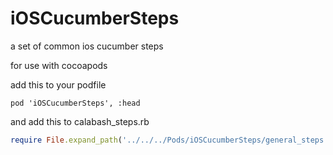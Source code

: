 iOSCucumberSteps
================

a set of common ios cucumber steps

for use with cocoapods

add this to your podfile
```
pod 'iOSCucumberSteps', :head
```
and add this to calabash_steps.rb

```ruby
require File.expand_path('../../../Pods/iOSCucumberSteps/general_steps.rb', __FILE__)
```
